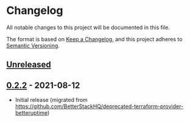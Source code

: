 # Changelog
All notable changes to this project will be documented in this file.

The format is based on [Keep a Changelog](https://keepachangelog.com/en/1.0.0/),
and this project adheres to [Semantic Versioning](https://semver.org/spec/v2.0.0.html).

## [Unreleased]

## [0.2.2] - 2021-08-12
- Initial release (migrated from https://github.com/BetterStackHQ/deprecated-terraform-provider-betteruptime)

[Unreleased]: https://github.com/BetterStackHQ/terraform-provider-betteruptime/compare/v0.2.2...HEAD
[0.2.2]: https://github.com/BetterStackHQ/terraform-provider-betteruptime/releases/tag/v0.2.2
